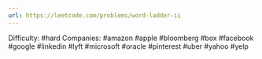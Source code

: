 ```yaml
---
url: https://leetcode.com/problems/word-ladder-ii
---
```


Difficulty: #hard
Companies: #amazon #apple #bloomberg #box #facebook #google #linkedin #lyft #microsoft #oracle #pinterest #uber #yahoo #yelp